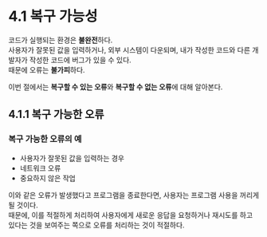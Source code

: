 # 4.1 복구 가능성

코드가 실행되는 환경은 **불완전**하다.<br>
사용자가 잘못된 값을 입력하거나, 외부 시스템이 다운되며, 내가 작성한 코드와 다른 개발자가 작성한 코드에 버그가 있을 수 있다.<br>
때문에 오류는 **불가피**하다.<br>

이번 절에서는 **복구할 수 있는 오류**와 **복구할 수 없는 오류**에 대해 알아본다.

## 4.1.1 복구 가능한 오류

### 복구 가능한 오류의 예
- 사용자가 잘못된 값을 입력하는 경우
- 네트워크 오류
- 중요하지 않은 작업

이와 같은 오류가 발생했다고 프로그램을 종료한다면, 사용자는 프로그램 사용을 꺼리게 될 것이다.<br>
때문에, 이를 적절하게 처리하여 사용자에게 새로운 응답을 요청하거나 재시도를 하고 있다는 것을 보여주는 쪽으로 오류를 처리하는 것이 적절하다.
